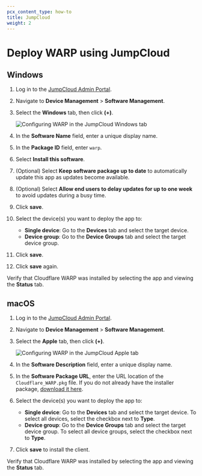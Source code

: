 ```yaml
---
pcx_content_type: how-to
title: JumpCloud
weight: 2
---
```


# Deploy WARP using JumpCloud

## Windows

1. Log in to the [JumpCloud Admin Portal](https://console.jumpcloud.com).

2. Navigate to **Device Management** > **Software Management**.

3. Select the **Windows** tab, then click **(+)**.

   ![Configuring WARP in the JumpCloud **Windows** tab](/cloudflare-one/static/documentation/connections/jumpcloud.png)

4. In the **Software Name** field, enter a unique display name.

5. In the **Package ID** field, enter `warp`.

6. Select **Install this software**.

7. (Optional) Select **Keep software package up to date** to automatically update this app as updates become available.

8. (Optional) Select **Allow end users to delay updates for up to one week** to avoid updates during a busy time.

9. Click **save**.

10. Select the device(s) you want to deploy the app to:

    - **Single device**: Go to the **Devices** tab and select the target device.
    - **Device group**: Go to the **Device Groups** tab and select the target device group.

11. Click **save**.

12. Click **save** again.

Verify that Cloudflare WARP was installed by selecting the app and viewing the **Status** tab.

## macOS

1. Log in to the [JumpCloud Admin Portal](https://console.jumpcloud.com).

2. Navigate to **Device Management** > **Software Management**.

3. Select the **Apple** tab, then click **(+)**.

   ![Configuring WARP in the JumpCloud **Apple** tab](/cloudflare-one/static/documentation/connections/jumpcloud-mac.png)

4. In the **Software Description** field, enter a unique display name.

5. In the **Software Package URL**, enter the URL location of the `Cloudflare_WARP.pkg` file. If you do not already have the installer package, [download it here](/cloudflare-one/connections/connect-devices/warp/download-warp/#macos).

6. Select the device(s) you want to deploy the app to:

   - **Single device**: Go to the **Devices** tab and select the target device. To select all devices, select the checkbox next to **Type**.
   - **Device group**: Go to the **Device Groups** tab and select the target device group. To select all device groups, select the checkbox next to **Type**.

7. Click **save** to install the client.

Verify that Cloudflare WARP was installed by selecting the app and viewing the **Status** tab.
